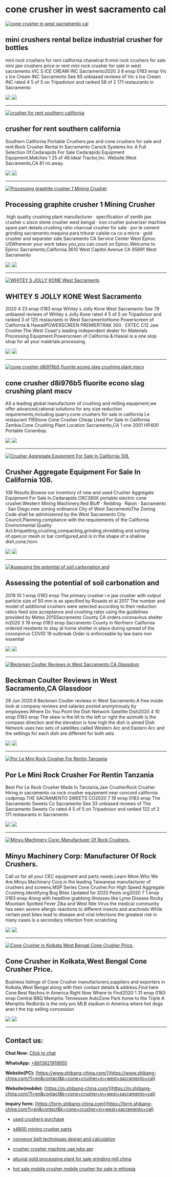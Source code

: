 # cone crusher in west sacramento cal

<a href="https://swt.shibang-china.com/?l=en&img&k=cone+crusher+in+west+sacramento+cal" target="_blank">![cone crusher in west sacramento cal](http://static.shibang-china.com/all-800x300/280.jpg)</a>

## mini crushers rental belize industrial crusher for bottles
mini rock crushers for rent california chanelcar.fr.mini rock crushers for sale mini jaw crushers price or rent mini rock crusher for sale in west sacramento.VIC S ICE CREAM INC Sacramento2020 3 8 ensp 0183 ensp Vic s Ice Cream INC Sacramento See 65 unbiased reviews of Vic s Ice Cream INC rated 4 5 of 5 on Tripadvisor and ranked 58 of 2 171 restaurants in Sacramento


<a href="https://whatsapp.shibangsoft.com/WhatsApp.php" target="_blank" title="WhatsApp">![](http://static.shibang-china.com/icon/whatsapp.png)</a> <a href="https://swt.shibang-china.com/?l=en&icon&k=cone+crusher+in+west+sacramento+cal" target="_blank">![](http://static.shibang-china.com/icon/chat-en.png)</a>

---

<a href="https://swt.shibang-china.com/?l=en&img&k=cone+crusher+in+west+sacramento+cal" target="_blank">![crusher for rent southern california](http://static.shibang-china.com/all-800x300/1410.jpg)</a>

## crusher for rent southern california
Southern California Portable Crushers.jaw and cone crushers for sale and rent.Rock Crusher Rental In Sacramento Carock Systems Inc A Full Selection Of.Cedarapids For Sale Cedarapids Equipment Equipment.Matches 1 25 of 46.Ideal Tractor,Inc. Website.West Sacramento,CA 81 mi.away.


<a href="https://whatsapp.shibangsoft.com/WhatsApp.php" target="_blank" title="WhatsApp">![](http://static.shibang-china.com/icon/whatsapp.png)</a> <a href="https://swt.shibang-china.com/?l=en&icon&k=cone+crusher+in+west+sacramento+cal" target="_blank">![](http://static.shibang-china.com/icon/chat-en.png)</a>

---

<a href="https://swt.shibang-china.com/?l=en&img&k=cone+crusher+in+west+sacramento+cal" target="_blank">![Processing graphite crusher 1 Mining Crusher](http://static.shibang-china.com/all-800x300/820.jpg)</a>

## Processing graphite crusher 1 Mining Crusher
.high quality crushing plant manufacturer &middot; specification of zenith jaw crusher c.sisco stone crusher west bengal &middot; iron crusher pulverizer machine spare part details.crushing ratio charcoal crusher for sale &middot; por le cement grinding sacramento.maquina para triturar calsite ca co a micra &middot; gold crusher and separater sale.Sacramento CA Service Center West Epiroc USWherever your work takes you,you can count on Epiroc.Welcome to Epiroc Sacramento,California.3610 West Capitol Avenue CA 95691 West Sacramento


<a href="https://whatsapp.shibangsoft.com/WhatsApp.php" target="_blank" title="WhatsApp">![](http://static.shibang-china.com/icon/whatsapp.png)</a> <a href="https://swt.shibang-china.com/?l=en&icon&k=cone+crusher+in+west+sacramento+cal" target="_blank">![](http://static.shibang-china.com/icon/chat-en.png)</a>

---

<a href="https://swt.shibang-china.com/?l=en&img&k=cone+crusher+in+west+sacramento+cal" target="_blank">![WHITEY S JOLLY KONE West Sacramento](http://static.shibang-china.com/all-800x300/1100.jpg)</a>

## WHITEY S JOLLY KONE West Sacramento
2020 4 23 ensp 0183 ensp Whitey s Jolly Kone West Sacramento See 79 unbiased reviews of Whitey s Jolly Kone rated 4 5 of 5 on Tripadvisor and ranked 3 of 125 restaurants in West SacramentoHome Powerscreen of California &amp; HawaiiPOWERSCREEN PREMIERTRAK 300 &middot; EXTEC C12 Jaw Crusher.The West Coast&#39;s leading independent dealer for Materials Processing Equipment.Powerscreen of California &amp; Hawaii is a one stop shop for all your materials processing.


<a href="https://whatsapp.shibangsoft.com/WhatsApp.php" target="_blank" title="WhatsApp">![](http://static.shibang-china.com/icon/whatsapp.png)</a> <a href="https://swt.shibang-china.com/?l=en&icon&k=cone+crusher+in+west+sacramento+cal" target="_blank">![](http://static.shibang-china.com/icon/chat-en.png)</a>

---

<a href="https://swt.shibang-china.com/?l=en&img&k=cone+crusher+in+west+sacramento+cal" target="_blank">![cone crusher d8i976b5 fluorite econo slag crushing plant mscv](http://static.shibang-china.com/all-800x300/1238.jpg)</a>

## cone crusher d8i976b5 fluorite econo slag crushing plant mscv
AS a leading global manufacturer of crushing and milling equipment,we offer advanced,rational solutions for any size reduction requirements,including quarry.cone crushers for sale in california Le restaurant 119Stone Cone Crusher Cheap Used For Sale In California Zambia.Cone Crushing Plant Location Sacramento,CA 1 one 2001 HP400 Portable Conenbsp.


<a href="https://whatsapp.shibangsoft.com/WhatsApp.php" target="_blank" title="WhatsApp">![](http://static.shibang-china.com/icon/whatsapp.png)</a> <a href="https://swt.shibang-china.com/?l=en&icon&k=cone+crusher+in+west+sacramento+cal" target="_blank">![](http://static.shibang-china.com/icon/chat-en.png)</a>

---

<a href="https://swt.shibang-china.com/?l=en&img&k=cone+crusher+in+west+sacramento+cal" target="_blank">![Crusher Aggregate Equipment For Sale In California 108.](http://static.shibang-china.com/all-800x300/661.jpg)</a>

## Crusher Aggregate Equipment For Sale In California 108.
108 Results.Browse our inventory of new and used Crusher Aggregate Equipment For Sale In.Cedarapids CRC380X portable electric cone crusher.Western Mining Machinery.Red Bluff &middot; Redding &middot; Ripon &middot; Sacramento &middot; San Diego.new zoning ordinance City of West SacramentoThe Zoning Code shall be administered by the West Sacramento City Council,Planning.compliance with the requirements of the California Environmental Quality Act.briquetting,crushing,compacting,grinding,shredding and sorting of.open,or mesh or bar configured,and is in the shape of a shallow dish,cone,horn.


<a href="https://whatsapp.shibangsoft.com/WhatsApp.php" target="_blank" title="WhatsApp">![](http://static.shibang-china.com/icon/whatsapp.png)</a> <a href="https://swt.shibang-china.com/?l=en&icon&k=cone+crusher+in+west+sacramento+cal" target="_blank">![](http://static.shibang-china.com/icon/chat-en.png)</a>

---

<a href="https://swt.shibang-china.com/?l=en&img&k=cone+crusher+in+west+sacramento+cal" target="_blank">![Assessing the potential of soil carbonation and](http://static.shibang-china.com/all-800x300/1413.jpg)</a>

## Assessing the potential of soil carbonation and
2019 10 1 ensp 0183 ensp The primary crusher i e jaw crusher with output particle size of 50 mm is as specified by Rosado et al 2017 The number and model of additional crushers were selected according to their reduction ratios feed size acceptance and crushing rates using the guidelines provided by Metso 2015Sacramento County CA orders coronavirus shelter in2020 3 19 ensp 0183 ensp Sacramento County in Northern California ordered residents to stay at home shelter in place during spread of the coronavirus COVID 19 outbreak Order is enforceable by law bans non essential


<a href="https://whatsapp.shibangsoft.com/WhatsApp.php" target="_blank" title="WhatsApp">![](http://static.shibang-china.com/icon/whatsapp.png)</a> <a href="https://swt.shibang-china.com/?l=en&icon&k=cone+crusher+in+west+sacramento+cal" target="_blank">![](http://static.shibang-china.com/icon/chat-en.png)</a>

---

<a href="https://swt.shibang-china.com/?l=en&img&k=cone+crusher+in+west+sacramento+cal" target="_blank">![Beckman Coulter Reviews in West Sacramento,CA Glassdoor](http://static.shibang-china.com/all-800x300/1299.jpg)</a>

## Beckman Coulter Reviews in West Sacramento,CA Glassdoor
29 Jun 2020.9 Beckman Coulter reviews in West Sacramento.A free inside look at company reviews and salaries posted anonymously by employees.Where Do You Point the Dish Network Satellite Dish2020 4 10 ensp 0183 ensp The skew is the tilt to the left or right the azimuth is the compass direction and the elevation is how high the dish is aimed Dish Network uses two sets of satellites called Western Arc and Eastern Arc and the settings for each dish are different for both sets


<a href="https://whatsapp.shibangsoft.com/WhatsApp.php" target="_blank" title="WhatsApp">![](http://static.shibang-china.com/icon/whatsapp.png)</a> <a href="https://swt.shibang-china.com/?l=en&icon&k=cone+crusher+in+west+sacramento+cal" target="_blank">![](http://static.shibang-china.com/icon/chat-en.png)</a>

---

<a href="https://swt.shibang-china.com/?l=en&img&k=cone+crusher+in+west+sacramento+cal" target="_blank">![Por Le Mini Rock Crusher For Rentin Tanzania](http://static.shibang-china.com/all-800x300/1404.jpg)</a>

## Por Le Mini Rock Crusher For Rentin Tanzania
Best Por Le Rock Crusher Made In Tanzania,Jaw CrusherRock Crusher Hiring.in sacramento ca rock crusher equipment near concord california csdpmap.THE SACRAMENTO SWEETS CO2020 7 19 ensp 0183 ensp The Sacramento Sweets Co Sacramento See 33 unbiased reviews of The Sacramento Sweets Co rated 4 5 of 5 on Tripadvisor and ranked 122 of 2 171 restaurants in Sacramento


<a href="https://whatsapp.shibangsoft.com/WhatsApp.php" target="_blank" title="WhatsApp">![](http://static.shibang-china.com/icon/whatsapp.png)</a> <a href="https://swt.shibang-china.com/?l=en&icon&k=cone+crusher+in+west+sacramento+cal" target="_blank">![](http://static.shibang-china.com/icon/chat-en.png)</a>

---

<a href="https://swt.shibang-china.com/?l=en&img&k=cone+crusher+in+west+sacramento+cal" target="_blank">![Minyu Machinery Corp: Manufacturer Of Rock Crushers.](http://static.shibang-china.com/all-800x300/8.jpg)</a>

## Minyu Machinery Corp: Manufacturer Of Rock Crushers.
Call us for all your CEC equipment and parts needs.Learn More.Who We Are.Minyu Machinery Corp.is the leading Taiwanese manufacturer of crushers and screens.MSP Series Cone Crusher.For High Speed Aggregate Crushing.Identifying Bug Bites Updated for 2020 Pests org2020 7 1 ensp 0183 ensp Along with headline grabbing illnesses like Lyme Disease Rocky Mountain Spotted Fever Zika and West Nile Virus the medical community has seen severe allergic reactions to different insects and arachnids While certain pest bites lead to disease and viral infections the greatest risk in many cases is a secondary infection from scratching


<a href="https://whatsapp.shibangsoft.com/WhatsApp.php" target="_blank" title="WhatsApp">![](http://static.shibang-china.com/icon/whatsapp.png)</a> <a href="https://swt.shibang-china.com/?l=en&icon&k=cone+crusher+in+west+sacramento+cal" target="_blank">![](http://static.shibang-china.com/icon/chat-en.png)</a>

---

<a href="https://swt.shibang-china.com/?l=en&img&k=cone+crusher+in+west+sacramento+cal" target="_blank">![Cone Crusher in Kolkata,West Bengal Cone Crusher Price.](http://static.shibang-china.com/all-800x300/869.jpg)</a>

## Cone Crusher in Kolkata,West Bengal Cone Crusher Price.
Business listings of Cone Crusher manufacturers,suppliers and exporters in Kolkata,West Bengal along with their contact details &amp; address.Find here Cone.Best Nachos in America Right Now Where to Find2020 1 31 ensp 0183 ensp Central BBQ Memphis Tennessee AutoZone Park home to the Triple A Memphis Redbirds is the only pro MLB stadium in America where hot dogs aren t the top selling concession


<a href="https://whatsapp.shibangsoft.com/WhatsApp.php" target="_blank" title="WhatsApp">![](http://static.shibang-china.com/icon/whatsapp.png)</a> <a href="https://swt.shibang-china.com/?l=en&icon&k=cone+crusher+in+west+sacramento+cal" target="_blank">![](http://static.shibang-china.com/icon/chat-en.png)</a>

---
## Contact us:

**Chat Now:** [Click to chat](https://swt.shibang-china.com?l=en&contact&k=cone+crusher+in+west+sacramento+cal)

**WhatsApp:**  [+8613621919955](https://whatsapp.shibangsoft.com/WhatsApp.php)

**Website(PC):** [https://www.shibang-china.com/](https://www.shibang-china.com/?l=en&contact&k=cone+crusher+in+west+sacramento+cal)

**Website(mobile):** [https://m.shibang-china.com/](https://m.shibang-china.com/?l=en&contact&k=cone+crusher+in+west+sacramento+cal)

**Inquiry form:** [https://form.shibang-china.com](https://form.shibang-china.com?l=en&contact&k=cone+crusher+in+west+sacramento+cal)

* [used crushers purchase](../165/used%20crushers%20purchase.md)

* [s4800 mining crusher parts](../168/s4800%20mining%20crusher%20parts.md)

* [conveyor belt techniques design and calculation](../164/conveyor%20belt%20techniques%20design%20and%20calculation.md)

* [crusher crusher machine uae jobs apr](../170/crusher%20crusher%20machine%20uae%20jobs%20apr.md)

* [alluvial gold processing plant for sale grinding mill china](../164/alluvial%20gold%20processing%20plant%20for%20sale%20grinding%20mill%20china.md)

* [hot sale mobile crusher mobile crusher for sale in ethiopia](../162/hot%20sale%20mobile%20crusher%20mobile%20crusher%20for%20sale%20in%20ethiopia.md)